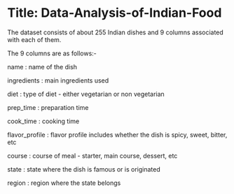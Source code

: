 # Title: Data-Analysis-of-Indian-Food

The dataset consists of about 255 Indian dishes and 9 columns associated with each of them.

The 9 columns are as follows:-

name : name of the dish

ingredients : main ingredients used

diet : type of diet - either vegetarian or non vegetarian

prep_time : preparation time

cook_time : cooking time

flavor_profile : flavor profile includes whether the dish is spicy, sweet, bitter, etc

course : course of meal - starter, main course, dessert, etc

state : state where the dish is famous or is originated

region : region where the state belongs
